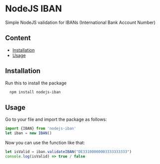 
# NodeJS IBAN

Simple NodeJS validation for IBANs (International Bank Account Number)


## Content

- [Installation](https://github.com/joelruizcabrera/nodejs-iban#installation)
- [Usage](https://github.com/joelruizcabrera/nodejs-iban#usage)

## Installation

Run this to install the package
```bash
  npm install nodejs-iban
```

## Usage
Go to your file and import the package as follows:
```javascript
import {IBAN} from 'nodejs-iban'
let iban = new IBAN()
```
Now you can use the function like that:
```javascript
let isValid = iban.validateIBAN("DE33100000003333333333")
console.log(isValid) => true / false
```
